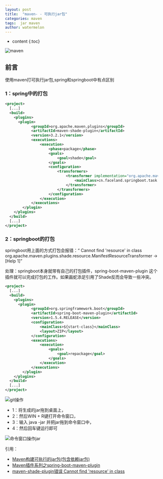 ```yaml
---
layout: post
title:  "maven- - 可执行jar包"
categories: maven
tags:  jar maven
author: watermelon
---
```

* content
{:toc}

![maven](https://wx2.sinaimg.cn/mw1024/005xB1vLly1fyiy70ze42j30k00b975o.jpg)
## 前言
使用maven打可执行jar包,spring和springboot中有点区别





### 1：spring中的打包
```xml
<project>  
  [...]  
  <build>  
    <plugins>  
      <plugin>
            <groupId>org.apache.maven.plugins</groupId>
            <artifactId>maven-shade-plugin</artifactId>
            <version>3.2.1</version>
            <executions>
                <execution>
                    <phase>package</phase>
                    <goals>
                        <goal>shade</goal>
                    </goals>
                    <configuration>
                        <transformers>
                            <transformer implementation="org.apache.maven.plugins.shade.resource.ManifestResourceTransformer">
                                <mainClass>cn.faceland.springboot.task.PrintTask</mainClass>
                            </transformer>
                        </transformers>
                    </configuration>
                </execution>
            </executions>
        </plugin> 
    </plugins>  
  </build>  
  [...]  
</project>
```

### 2：springboot的打包
springboot用上面的方式打包会报错：“ Cannot find 'resource' in class org.apache.maven.plugins.shade.resource.ManifestResourceTransformer -> [Help 1]”

处理：springboot本身就带有自己的打包插件，spring-boot-maven-plugin 这个插件就可以完成打包的工作。如果画蛇添足引用了Shade反而会导致一些冲突。
```xml
<project>  
  [...]  
  <build>  
    <plugins>  
      <plugin>
            <groupId>org.springframework.boot</groupId>
            <artifactId>spring-boot-maven-plugin</artifactId>
            <version>1.5.4.RELEASE</version>
            <configuration>
                <mainClass>${start-class}</mainClass>
                <layout>ZIP</layout>
            </configuration>
            <executions>
                <execution>
                    <goals>
                        <goal>repackage</goal>
                    </goals>
                </execution>
            </executions>
        </plugin>
    </plugins>  
  </build>  
  [...]  
</project>
```
![git操作](https://wx3.sinaimg.cn/mw1024/005xB1vLly1fyiy70o3e5j30af08gdfs.jpg)
* 1：将生成的jar拖到桌面上，
* 2：然后WIN + R键打开命令窗口，
* 3：输入 java -jar  并把jar拖到命令窗口中，
* 4：然后回车键运行即可

![命令窗口操作jar](https://wx3.sinaimg.cn/mw1024/005xB1vLly1fyiy70uzlvj30qy06a74p.jpg)

  
引用：  
* [Maven构建可执行的jar包(包含依赖jar包)](https://www.cnblogs.com/dzblog/p/6913809.html)  
* [Maven插件系列之spring-boot-maven-plugin](https://www.cnblogs.com/liaojie970/p/9007577.html)  
* [maven-shade-plugin错误 Cannot find 'resource' in class](https://blog.csdn.net/oarsman/article/details/79935589)  
